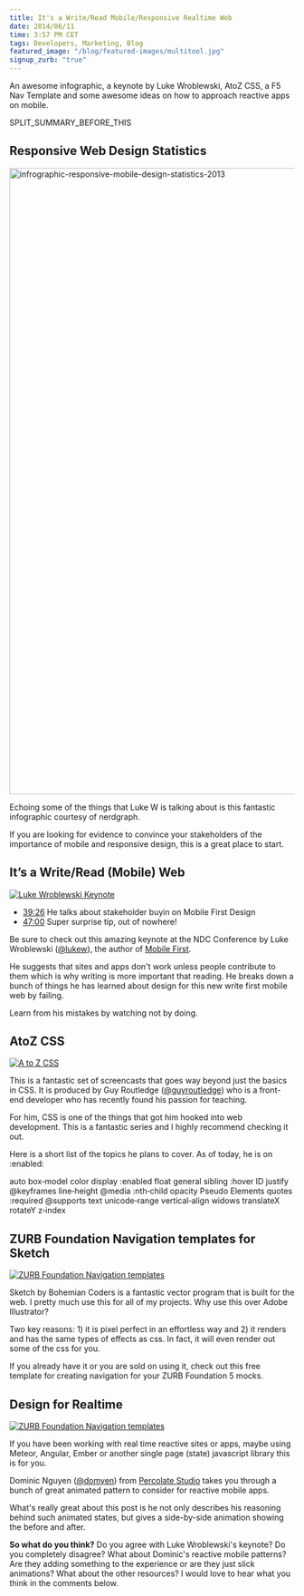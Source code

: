```yaml
---
title: It's a Write/Read Mobile/Responsive Realtime Web
date: 2014/06/11
time: 3:57 PM CET
tags: Developers, Marketing, Blog
featured_image: "/blog/featured-images/multitool.jpg"
signup_zurb: "true"
---
```


An awesome infographic, a keynote by Luke Wroblewski, AtoZ CSS, a F5 Nav Template and some awesome ideas on how to approach reactive apps on mobile.

 SPLIT\_SUMMARY\_BEFORE\_THIS

## Responsive Web Design Statistics

<a href="http://www.nerdgraph.com/responsive-web-design-statistics/" title="Responsive Web Design Statistics" rel="nofollow"><img width="620" height="1105" src="http://www.nerdgraph.com/wp-content/uploads/infrographic-responsive-mobile-design-statistics-2013-620x1105.jpg" class="attachment-endless-feature-image wp-post-image" alt="infrographic-responsive-mobile-design-statistics-2013" /></a>

Echoing some of the things that Luke W is talking about is this fantastic infographic courtesy of nerdgraph.  

If you are looking for evidence to convince your stakeholders of the importance of mobile and responsive design, this is a great place to start.


## It’s a Write/Read (Mobile) Web

[![Luke Wroblewski Keynote](/images/blog/2014/in-form-26/lukew.jpg)](http://vimeo.com/97305189)

* [39:26](http://vimeo.com/97305189#t=39m26s) He talks about stakeholder buyin on Mobile First Design 
* [47:00](http://vimeo.com/97305189#t=45m54s) Super surprise tip, out of nowhere!

Be sure to check out this amazing keynote at the NDC Conference by Luke Wroblewski ([@lukew](http://www.twitter.com/lukew)), the author of [Mobile First](/blog/mobile-first-by-luke-wroblewski).

He suggests that sites and apps don't work unless people contribute to them which is why writing is more important that reading. He breaks down a bunch of things he has learned about design for this new write first mobile web by failing.

Learn from his mistakes by watching not by doing.



## AtoZ CSS

[![A to Z CSS](/images/blog/2014/in-form-26/atoz.jpg)](http://www.atozcss.com)

This is a fantastic set of screencasts that goes way beyond just the basics in CSS. It is produced by Guy Routledge ([@guyroutledge](http://www.twitter.com/guyroutledge)) who is a front-end developer who has recently found his passion for teaching. 

For him, CSS is one of the things that got him hooked into web development. This is a fantastic series and I highly recommend checking it out. 

Here is a short list of the topics he plans to cover. As of today, he is on :enabled:

auto box‑model color display :enabled float general sibling :hover ID justify @keyframes line‑height @media :nth‑child opacity Pseudo Elements quotes :required @supports text unicode‑range vertical‑align widows translateX rotateY z‑index



## ZURB Foundation Navigation templates for Sketch

[![ZURB Foundation Navigation templates](/images/blog/2014/in-form-26/foundation-wires.jpg)](http://www.sketchappsources.com/free-source/346-zurb-foundation-navigation.html)

Sketch by Bohemian Coders is a fantastic vector program that is built for the web. I pretty much use this for all of my projects. Why use this over Adobe Illustrator? 

Two key reasons: 1) it is pixel perfect in an effortless way and 2) it renders and has the same types of effects as css. In fact, it will even render out some of the css for you.

If you already have it or you are sold on using it, check out this free template for creating navigation for your ZURB Foundation 5 mocks.



## Design for Realtime

[![ZURB Foundation Navigation templates](/images/blog/2014/in-form-26/side-by-side.jpg)](http://blog.percolatestudio.com/design/design-for-realtime)

If you have been working with real time reactive sites or apps, maybe using Meteor, Angular, Ember or another single page (state) javascript library this is for you. 

Dominic Nguyen ([@domyen](http://www.twitter.com/domyen)) from [Percolate Studio](http://blog.percolatestudio.com) takes you through a bunch of great animated pattern to consider for reactive mobile apps. 

What's really great about this post is he not only describes his reasoning behind such animated states, but gives a side-by-side animation showing the before and after.




**So what do you think?** Do you agree with Luke Wroblewski's keynote? Do you completely disagree? What about Dominic's reactive mobile patterns? Are they adding something to the experience or are they just slick animations? What about the other resources? I would love to hear what you think in the comments below.